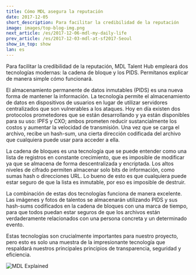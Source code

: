 ```yaml
---
title: Cómo MDL asegura la reputación
date: 2017-12-05
short_description: Para facilitar la credibilidad de la reputación 
image: images/top-blog-img.png
next_article: /es/2017-12-06-mdl-my-daily-life
prev_article: /es/2017-12-03-mdl-at-sf2017-Seoul
show_in_top: show
lan: es
---
```


Para facilitar la credibilidad de la reputación, MDL Talent Hub empleará dos tecnologías modernas: la cadena de bloque y los PIDS. Permítanos explicar de manera simple cómo funcionará.


El almacenamiento permanente de datos inmutables (PIDS) es una nueva forma de mantener la información. La tecnología permite el almacenamiento de datos en dispositivos de usuarios en lugar de utilizar servidores centralizados que son vulnerables a los ataques. Hoy en día existen dos protocolos prometedores que se están desarrollando y ya están disponibles para su uso: IPFS y CXO; ambos prometen reducir sustancialmente los costos y aumentar la velocidad de transmisión. Una vez que se carga el archivo, recibe un hash-sum, una cierta dirección codificada del archivo que cualquiera puede usar para acceder a ella.


La cadena de bloques es una tecnología que se puede entender como una lista de registros en constante crecimiento, que es imposible de modificar ya que se almacena de forma descentralizada y encriptada. Los altos niveles de cifrado permiten almacenar solo bits de información, como sumas hash o direcciones URL. Lo bueno de esto es que cualquiera puede estar seguro de que la lista es inmutable, por eso es imposible de destruir.


La combinación de estas dos tecnologías funciona de manera excelente. Las imágenes y fotos de talentos se almacenarán utilizando PIDS y sus hash-sums codificados en la cadena de bloques con una marca de tiempo, para que todos puedan estar seguros de que los archivos están verdaderamente relacionados con una persona concreta y un determinado evento.


Estas tecnologías son crucialmente importantes para nuestro proyecto, pero esto es solo una muestra de la impresionante tecnología que respaldará nuestros principales principios de transparencia, seguridad y eficiencia.

 
![MDL Explained](https://gateway.ipfs.io/ipfs/QmVqUgtsLLuUmLfEJSpejr36LFmSpnGsBLVKVj28tCkege/MDL%20Explained.jpg)

